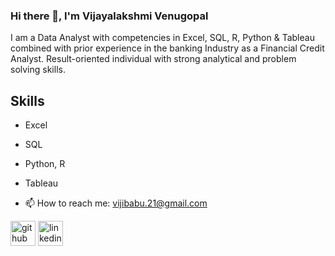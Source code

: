 ### Hi there 👋, I'm Vijayalakshmi Venugopal
 
I am a Data Analyst with competencies in Excel, SQL, R, Python & Tableau combined with prior experience in the banking Industry as a Financial Credit Analyst. Result-oriented individual with strong analytical and problem solving skills.

## Skills
- Excel
- SQL
- Python, R
- Tableau


- 📫 How to reach me: vijibabu.21@gmail.com 


[<img src='https://cdn.jsdelivr.net/npm/simple-icons@3.0.1/icons/github.svg' alt='github' height='40'>](https://github.com/vijibabu)  [<img src='https://cdn.jsdelivr.net/npm/simple-icons@3.0.1/icons/linkedin.svg' alt='linkedin' height='40'>](https://www.linkedin.com/in/www.linkedin.com/in/vijayalakshmi-venugopal-da/)  
